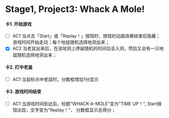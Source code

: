 # Stage1, Project3: Whack A Mole!

#### 卡1. 开始游戏

- [ ] AC1 当点击「Start」或「Replay！」按钮时，按钮的动画效果结束后隐藏；游戏时间开始走动；每个地鼠随机选择地洞出来；
- [x] AC2 当老鼠出来后，在该地洞上停留随机的时间后会入洞，然后又会有一只地鼠随机选择地洞出来；

#### 卡2. 打中老鼠

- [ ] AC1 当鼠标点中老鼠时，分数框增加1分显示

#### 卡3. 游戏时间结束

- [ ] AC1 当游戏时间到达后，标题"WHACK-A-MOLE"变为"TIME UP！", Start按钮出现，文字变为"Replay！"， 分数框显示总得分；